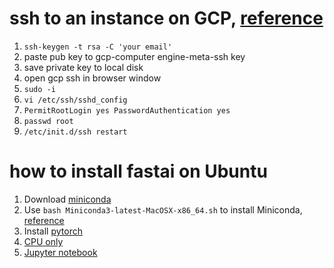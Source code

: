 # ssh to an instance on GCP, [reference](https://blog.csdn.net/datadev_sh/article/details/79593360)
1. `ssh-keygen -t rsa -C 'your email'`
2. paste pub key to gcp-computer engine-meta-ssh key
3. save private key to local disk
4. open gcp ssh in browser window
5. `sudo -i`
6. `vi /etc/ssh/sshd_config`
7. `PermitRootLogin yes
PasswordAuthentication yes`
8. `passwd root`
9. `/etc/init.d/ssh restart`


# how to install fastai on Ubuntu
1. Download [miniconda](https://docs.conda.io/en/latest/miniconda.html)
2. Use `bash Miniconda3-latest-MacOSX-x86_64.sh` to install Miniconda, [reference](https://docs.conda.io/projects/continuumio-conda/en/latest/user-guide/install/macos.html)
3. Install [pytorch](https://pytorch.org/get-started/locally/)
4. [CPU only](https://docs.fast.ai/install.html)
5. [Jupyter notebook](https://docs.fast.ai/install.html#jupyter-notebook-dependencies)
